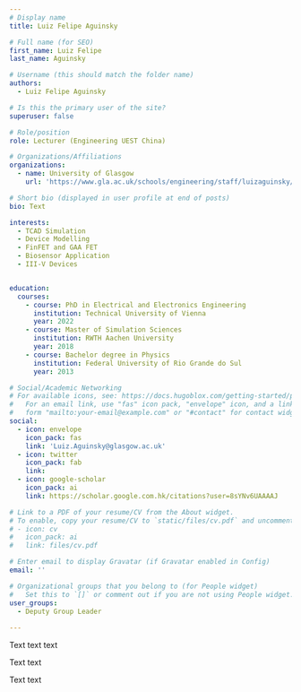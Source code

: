 ```yaml
---
# Display name
title: Luiz Felipe Aguinsky

# Full name (for SEO)
first_name: Luiz Felipe
last_name: Aguinsky

# Username (this should match the folder name)
authors:
  - Luiz Felipe Aguinsky

# Is this the primary user of the site?
superuser: false

# Role/position
role: Lecturer (Engineering UEST China)

# Organizations/Affiliations
organizations:
  - name: University of Glasgow
    url: 'https://www.gla.ac.uk/schools/engineering/staff/luizaguinsky/'

# Short bio (displayed in user profile at end of posts)
bio: Text 

interests:
  - TCAD Simulation
  - Device Modelling 
  - FinFET and GAA FET
  - Biosensor Application 
  - III-V Devices 


education:
  courses:
    - course: PhD in Electrical and Electronics Engineering
      institution: Technical University of Vienna
      year: 2022
    - course: Master of Simulation Sciences
      institution: RWTH Aachen University
      year: 2018
    - course: Bachelor degree in Physics
      institution: Federal University of Rio Grande do Sul
      year: 2013

# Social/Academic Networking
# For available icons, see: https://docs.hugoblox.com/getting-started/page-builder/#icons
#   For an email link, use "fas" icon pack, "envelope" icon, and a link in the
#   form "mailto:your-email@example.com" or "#contact" for contact widget.
social:
  - icon: envelope
    icon_pack: fas
    link: 'Luiz.Aguinsky@glasgow.ac.uk'
  - icon: twitter
    icon_pack: fab
    link: 
  - icon: google-scholar
    icon_pack: ai
    link: https://scholar.google.com.hk/citations?user=8sYNv6UAAAAJ

# Link to a PDF of your resume/CV from the About widget.
# To enable, copy your resume/CV to `static/files/cv.pdf` and uncomment the lines below.
# - icon: cv
#   icon_pack: ai
#   link: files/cv.pdf

# Enter email to display Gravatar (if Gravatar enabled in Config)
email: ''

# Organizational groups that you belong to (for People widget)
#   Set this to `[]` or comment out if you are not using People widget.
user_groups:
  - Deputy Group Leader
  
---
```


Text text text 

Text text 

Text text
